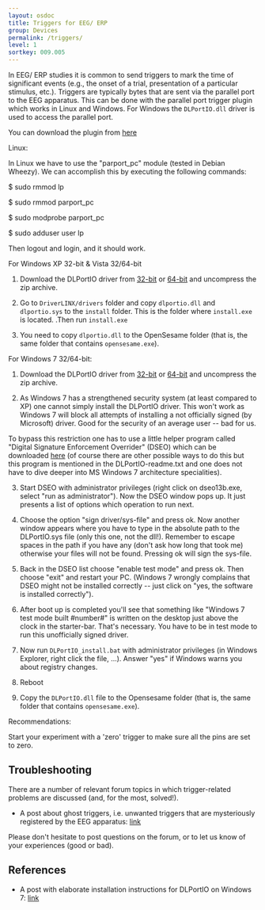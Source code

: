 ```yaml
---
layout: osdoc
title: Triggers for EEG/ ERP
group: Devices
permalink: /triggers/
level: 1
sortkey: 009.005
---
```


In EEG/ ERP studies it is common to send triggers to mark the time of significant events (e.g., the onset of a trial, presentation of a particular stimulus, etc.). Triggers are typically bytes that are sent via the parallel port to the EEG apparatus. This can be done with the parallel port trigger plugin which works in Linux and Windows. For Windows the `DLPortIO.dll` driver is used to access the parallel port. 

You can download the plugin from [here][plugin]



Linux:

In Linux we have to use the "parport_pc" module (tested in Debian Wheezy). We can accomplish this by executing the following commands:

$ sudo rmmod lp

$ sudo rmmod parport_pc

$ sudo modprobe parport_pc

$ sudo adduser user lp

Then logout and login, and it should work. 



For Windows XP 32-bit & Vista 32/64-bit

1) Download the DLPortIO driver from [32-bit][win32-dll] or [64-bit][win64-dll] and uncompress the zip archive.

2) Go to `DriverLINX/drivers` folder and copy `dlportio.dll` and `dlportio.sys` to the `install` folder. This is the folder  where `install.exe` is located. .Then run `install.exe`

3) You need to copy `dlportio.dll` to the OpenSesame folder (that is, the same folder that contains `opensesame.exe`).



For Windows 7 32/64-bit:

1) Download the DLPortIO driver from [32-bit][win32-dll] or [64-bit][win64-dll] and uncompress the zip archive.

2) As Windows 7 has a strengthened security system (at least compared to XP) one cannot simply install the DLPortIO driver. This won't work as Windows 7 will block all attempts of installing a not officially signed (by Microsoft) driver. Good for the security of an average user -- bad for us.

To bypass this restriction one has to use a little helper program called "Digital Signature Enforcement Overrider" (DSEO) which can be downloaded [here][dseo] (of course there are other possible ways to do this but this program is mentioned in the DLPortIO-readme.txt and one does not have to dive deeper into MS Windows 7 architecture specialities).

3) Start DSEO with administrator privileges (right click on dseo13b.exe, select "run as administrator"). Now the DSEO window pops up. It just presents a list of options which operation to run next.

4) Choose the option "sign driver/sys-file" and press ok. Now another window appears where you have to type in the absolute path to the DLPortIO.sys file (only this one, not the dll!). Remember to escape spaces in the path if you have any (don't ask how long that took me) otherwise your files will not be found. Pressing ok will sign the sys-file.

5) Back in the DSEO list choose "enable test mode" and press ok. Then choose "exit" and restart your PC. (Windows 7 wrongly complains that DSEO might not be installed correctly -- just click on "yes, the software is installed correctly").

6) After boot up is completed you'll see that something like "Windows 7 test mode built #number#" is written on the desktop just above the clock in the starter-bar. That's necessary. You have to be in test mode to run this unofficially signed driver.

7) Now run `DLPortIO_install.bat` with administrator privileges (in Windows Explorer, right click the file, ...). Answer "yes" if Windows warns you about registry changes.

8) Reboot

9) Copy the `DLPortIO.dll` file to the Opensesame folder (that is, the same folder that contains `opensesame.exe`).



Recommendations:

Start your experiment with a 'zero' trigger to make sure all the pins are set to zero. 


Troubleshooting
---------------

There are a number of relevant forum topics in which trigger-related problems are discussed (and, for the most, solved!).

- A post about ghost triggers, i.e. unwanted triggers that are mysteriously registered by the EEG apparatus: [link][post-1]

Please don't hesitate to post questions on the forum, or to let us know of your experiences (good or bad).


References
----------

- A post with elaborate installation instructions for DLPortIO on Windows 7: [link][post-2]

[win32-dll]: http://files.cogsci.nl/misc/dlportio.zip
[win64-dll]: http://real.kiev.ua/avreal/download/#DLPORTIO_TABLE
[post-1]: http://forum.cogsci.nl/index.php?p=/discussion/comment/780#Comment_780
[post-2]: http://forum.cogsci.nl/index.php?p=/discussion/comment/745#Comment_745
[plugin]: https://github.com/dev-jam/opensesame_plugin_parallel-port-trigger/archive/master.zip
[dseo]: http://www.ngohq.com/home.php?page=dseo

